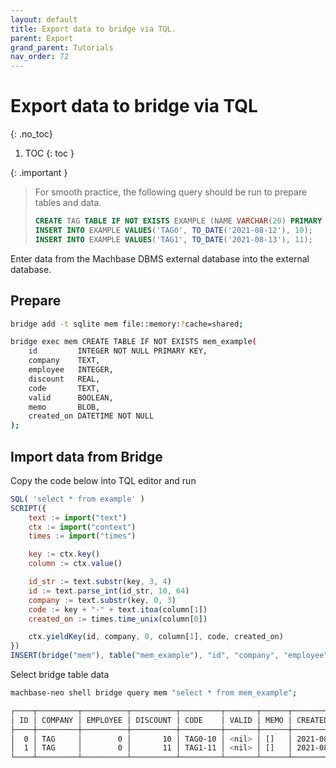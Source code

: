 ```yaml
---
layout: default
title: Export data to bridge via TQL.
parent: Export
grand_parent: Tutorials
nav_order: 72
---
```


# Export data to bridge via TQL
{: .no_toc}

1. TOC
{: toc }

{: .important }
> For smooth practice, the following query should be run to prepare tables and data.
> ```sql
> CREATE TAG TABLE IF NOT EXISTS EXAMPLE (NAME VARCHAR(20) PRIMARY KEY, TIME DATETIME BASETIME, VALUE DOUBLE SUMMARIZED);
> INSERT INTO EXAMPLE VALUES('TAG0', TO_DATE('2021-08-12'), 10);
> INSERT INTO EXAMPLE VALUES('TAG1', TO_DATE('2021-08-13'), 11);
> ```
>

Enter data from the Machbase DBMS external database into the external database.

## Prepare

```sh
bridge add -t sqlite mem file::memory:?cache=shared;

bridge exec mem CREATE TABLE IF NOT EXISTS mem_example(
    id         INTEGER NOT NULL PRIMARY KEY,
    company    TEXT,
    employee   INTEGER,
    discount   REAL,
    code       TEXT,
    valid      BOOLEAN,
    memo       BLOB,
    created_on DATETIME NOT NULL
);
```

## Import data from Bridge

Copy the code below into TQL editor and run

```js
SQL( 'select * from example' )
SCRIPT({
    text := import("text")
    ctx := import("context")
    times := import("times")

    key := ctx.key()
    column := ctx.value()

    id_str := text.substr(key, 3, 4)
    id := text.parse_int(id_str, 10, 64) 
    company := text.substr(key, 0, 3)
    code := key + "-" + text.itoa(column[1])
    created_on := times.time_unix(column[0])

    ctx.yieldKey(id, company, 0, column[1], code, created_on)
})
INSERT(bridge("mem"), table("mem_example"), "id", "company", "employee", "discount", "code", "created_on")
```

Select bridge table data

```sh
machbase-neo shell bridge query mem "select * from mem_example";

┌────┬─────────┬──────────┬──────────┬─────────┬───────┬──────┬───────────────────────────────┐
│ ID │ COMPANY │ EMPLOYEE │ DISCOUNT │ CODE    │ VALID │ MEMO │ CREATED_ON                    │
├────┼─────────┼──────────┼──────────┼─────────┼───────┼──────┼───────────────────────────────┤
│  0 │ TAG     │        0 │       10 │ TAG0-10 │ <nil> │ []   │ 2021-08-12 00:00:00 +0900 KST │
│  1 │ TAG     │        0 │       11 │ TAG1-11 │ <nil> │ []   │ 2021-08-13 00:00:00 +0900 KST │
└────┴─────────┴──────────┴──────────┴─────────┴───────┴──────┴───────────────────────────────┘
```
